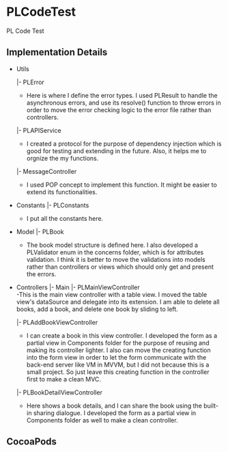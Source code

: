 # PLCodeTest
PL Code Test


## Implementation Details
- Utils

  |- PLError
    - Here is where I define the error types. I used PLResult<T> to handle the asynchronous errors, and use its resolve() function to throw errors in order to move the error checking logic to the error file rather than controllers.
    
  |- PLAPIService
    - I created a protocol for the purpose of dependency injection which is good for testing and extending in the future. Also, it helps me to orgnize the my functions.
  
  |- MessageController
    - I used POP concept to implement this function. It might be easier to extend its functionalities.
    
- Constants
  |- PLConstants  
    - I put all the constants here.
  
- Model
  |- PLBook   
    - The book model structure is defined here. I also developed a PLValidator enum in the concerns folder, which is for attributes validation. I think it is better to move the validations into models rather than controllers or views which should only get and present the errors.
  
- Controllers
  |- Main
    |- PLMainViewController   
      -This is the main view controller with a table view. I moved the table view's dataSource and delegate into its extension. I am able to delete all books, add a book, and delete one book by sliding to left.
    
  |- PLAddBookViewController
    - I can create a book in this view controller. I developed the form as a partial view in Components folder for the purpose of reusing and making its controller lighter. I also can move the creating function into the form view in order to let the form communicate with the back-end server like VM in MVVM, but I did not because this is a small project. So just leave this creating function in the controller first to make a clean MVC.
    
  |- PLBookDetailViewController
    - Here shows a book details, and I can share the book using the built-in sharing dialogue. I developed the form as a partial view in Components folder as well to make a clean controller.
    
    
    
    
    
    
## CocoaPods
